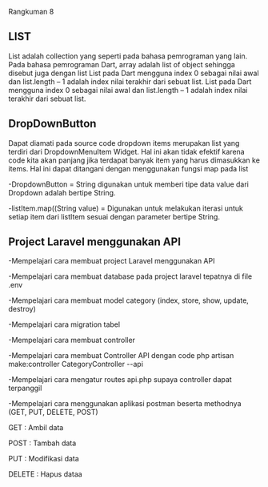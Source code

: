 Rangkuman 8

## LIST

List adalah
collection yang seperti pada bahasa pemrograman yang lain. Pada bahasa pemrograman Dart, array adalah list of object sehingga disebut juga dengan list
List pada Dart mengguna index 0 sebagai nilai awal dan list.length – 1 adalah index nilai terakhir dari sebuat list.
List pada Dart mengguna index 0 sebagai nilai awal dan list.length – 1 adalah index nilai terakhir dari sebuat list.

## DropDownButton

Dapat diamati pada source code dropdown items merupakan list yang terdiri dari DropdownMenuItem Widget. Hal ini akan tidak efektif karena code kita akan panjang jika terdapat banyak item yang harus dimasukkan ke items. Hal ini dapat ditangani dengan menggunakan fungsi map pada list 

-DropdownButton<String> = String digunakan untuk memberi tipe data value dari Dropdown adalah bertipe String.
  
-listItem.map((String value) = Digunakan untuk melakukan iterasi untuk setiap item dari listItem sesuai dengan parameter bertipe String.

## Project Laravel menggunakan API

-Mempelajari cara membuat project Laravel menggunakan API
  
-Mempelajari cara membuat database pada project laravel tepatnya di file .env
  
-Mempelajari cara membuat model category (index, store, show, update, destroy)
  
-Mempelajari cara migration tabel
  
-Mempelajari cara membuat controller
  
-Mempelajari cara membuat Controller API dengan code php artisan make:controller CategoryController --api
  
-Mempelajari cara mengatur routes api.php supaya controller dapat terpanggil
  
-Mempelajari cara menggunakan aplikasi postman beserta methodnya (GET, PUT, DELETE, POST)
  
GET : Ambil data
  
POST : Tambah data
  
PUT : Modifikasi data
  
DELETE : Hapus dataa
